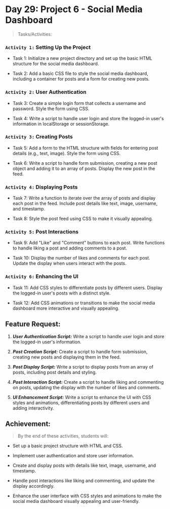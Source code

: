 # Day 29: Project 6 - Social Media Dashboard

> Tasks/Activities:

### `Activity 1:` Setting Up the Project
- Task 1: Initialize a new project directory and set up the basic HTML structure for the social media dashboard.

- Task 2: Add a basic CSS file to style the social media dashboard, including a container for posts and a form for 
creating new posts.

### `Activity 2:` User Authentication
- Task 3: Create a simple login form that collects a username and password. Style the form using CSS.

- Task 4: Write a script to handle user login and store the logged-in user's information in localStorage or sessionStorage.

### `Activity 3:` Creating Posts
- Task 5: Add a form to the HTML structure with fields for entering post details (e.g., text, image). Style the form using CSS.

- Task 6: Write a script to handle form submission, creating a new post object and adding it to an array of posts. Display the new post in the feed.

### `Activity 4:` Displaying Posts
- Task 7: Write a function to iterate over the array of posts and display each post in the feed. Include post details like text, image, username, and timestamp.

- Task 8: Style the post feed using CSS to make it visually appealing.

### `Activity 5:` Post Interactions
- Task 9: Add "Like" and "Comment" buttons to each post. Write functions to handle liking a post and adding comments to a post.

- Task 10: Display the number of likes and comments for each post. Update the display when users interact with the posts.

### `Activity 6:` Enhancing the Ul
- Task 11: Add CSS styles to differentiate posts by different users. Display the logged-in user's posts with a distinct style.

- Task 12: Add CSS animations or transitions to make the social media dashboard more interactive and visually appealing.

## Feature Request:

1. ***User Authentication Script:*** Write a script to handle user login and store the logged-in user's information.

2. ***Post Creation Script:*** Create a script to handle form submission, creating new posts and displaying them in the feed.

3. ***Post Display Script:*** Write a script to display posts from an array of posts, including post details and styling.

4. ***Post Interaction Script:*** Create a script to handle liking and commenting on posts, updating the display with the number of likes and comments.

5. ***UI Enhancement Script:*** Write a script to enhance the Ul with CSS styles and animations, differentiating posts by different users and adding interactivity.

## Achievement:

> By the end of these activities, students will:

- Set up a basic project structure with HTML and CSS.

- Implement user authentication and store user information.

- Create and display posts with details like text, image, username, and timestamp.

- Handle post interactions like liking and commenting, and update the display accordingly.

- Enhance the user interface with CSS styles and animations to make the social media dashboard visually appealing and user-friendly.

